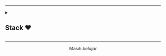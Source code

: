 <!--<p align="center"> 
<a href="https://github.com/DenverCoder1/readme-typing-svg"><img src="https://readme-typing-svg.herokuapp.com?font=Time+New+Roman&color=cyan&size=25¢er=true&vCenter=true&width=600&height=100&lines=Hey+Mate,+What's+Good?..+How's+life?+♥;Need+anything?+Feel+Free+to+Contact+Me!"></a>
</p> -->

<hr>

<details>
<summary><h2> Stack ❤️</h2></summary>
<ul>
  <li>Laravel, ReactJS, Typescript, TailwindCSS, MySQL </li>
<!--   <li><b>Mobile</b>: React Native + Typescript</li> -->
</ul>
</details>

<hr>
<p align="center">Masih <i>belajar</i></p>
